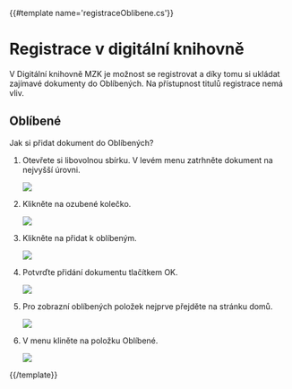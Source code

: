 {{#template name='registraceOblibene.cs'}}
# Registrace v digitální knihovně

V Digitální knihovně MZK je možnost se registrovat a díky tomu si ukládat zajímavé dokumenty do Oblíbených. Na přístupnost titulů registrace nemá vliv.

## Oblíbené
Jak si přidat dokument do Oblíbených?

1. Otevřete si libovolnou sbírku. V levém menu zatrhněte dokument na nejvyšší úrovni.

    ![](/images/help/registraceOblibene/vyberSbirky.png)
 
2. Klikněte na ozubené kolečko.

    ![](/images/help/registraceOblibene/ozubeneKolecko.png)
 
3. Klikněte na přidat k oblíbeným.

    ![](/images/help/registraceOblibene/pridatKOblibenym.png)
    
4. Potvrďte přidání dokumentu tlačítkem OK.

    ![](/images/help/registraceOblibene/ok.png)

5. Pro zobrazní oblíbených položek nejprve přejděte na stránku domů.

    ![](/images/help/registraceOblibene/menuDomu.png)
    
6. V menu kliněte na položku Oblíbené. 

    ![](/images/help/registraceOblibene/menuOblibene.png)

{{/template}}